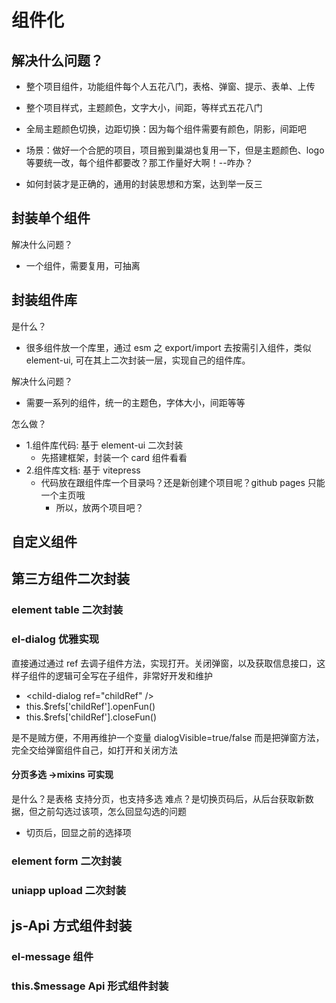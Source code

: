 # 组件化

## 解决什么问题？

- 整个项目组件，功能组件每个人五花八门，表格、弹窗、提示、表单、上传
- 整个项目样式，主题颜色，文字大小，间距，等样式五花八门
- 全局主题颜色切换，边距切换：因为每个组件需要有颜色，阴影，间距吧
- 场景：做好一个合肥的项目，项目搬到巢湖也复用一下，但是主题颜色、logo 等要统一改，每个组件都要改？那工作量好大啊！--咋办？

- 如何封装才是正确的，通用的封装思想和方案，达到举一反三

## 封装单个组件

解决什么问题？

- 一个组件，需要复用，可抽离

## 封装组件库

是什么？

- 很多组件放一个库里，通过 esm 之 export/import 去按需引入组件，类似 element-ui, 可在其上二次封装一层，实现自己的组件库。

解决什么问题？

- 需要一系列的组件，统一的主题色，字体大小，间距等等

怎么做？

- 1.组件库代码: 基于 element-ui 二次封装
  - 先搭建框架，封装一个 card 组件看看
- 2.组件库文档: 基于 vitepress
  - 代码放在跟组件库一个目录吗？还是新创建个项目呢？github pages 只能一个主页哦
    - 所以，放两个项目吧？

## 自定义组件

## 第三方组件二次封装

### element table 二次封装

### el-dialog 优雅实现

直接通过通过 ref 去调子组件方法，实现打开。关闭弹窗，以及获取信息接口，这样子组件的逻辑可全写在子组件，非常好开发和维护

- \<child-dialog ref="childRef" \/\>
- this.$refs['childRef'].openFun()
- this.$refs['childRef'].closeFun()

是不是贼方便，不用再维护一个变量 dialogVisible=true/false
而是把弹窗方法，完全交给弹窗组件自己，如打开和关闭方法

#### 分页多选 ->mixins 可实现

是什么？是表格 支持分页，也支持多选
难点？是切换页码后，从后台获取新数据，但之前勾选过该项，怎么回显勾选的问题

- 切页后，回显之前的选择项

### element form 二次封装

### uniapp upload 二次封装

## js-Api 方式组件封装

### el-message 组件

### this.$message Api 形式组件封装
